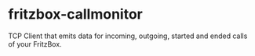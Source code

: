 fritzbox-callmonitor
====================

TCP Client that emits data for incoming, outgoing, started and ended calls of your FritzBox.
